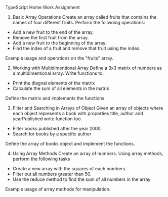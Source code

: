 TypeScript Home Work Assignment




1. Basic Array Operations
Create an array called fruits that contains the names of four different fruits. Perform the follwoing operations:

- Add a new fruit to the end of the array.
- Remove the first fruit from the array.
- Add a new fruit to the beginning of the array.
- Find the index of a fruit and remove that fruit using the index.

Example usage and operations on the "fruits" array.





2. Working with Multidimentional Array
Define a 3x3 matrix of numbers as a multidimentional array. Write functions to.

- Print the diagnal elements of the matrix
- Calculate the sum of all elements in the matrix

Define the matrix and implements the functions





3. Filter and Searching in Arrays of Object
Given an array of objects where each object represents a book with properties title, author and yearPublished write function too.

- Filter books published after the year 2000.
- Search for books by a specific author

Define the array of books object and implement the functions.






4. Using Array Methods
Create an array of numbers. Using array methods, perform the following tasks

- Create a new array with the squares of each numbers.
- Filter out all numbers greater than 50.
- Use the reduce method to find the sum of all numbers in the array

Example usage of array methods for manipulation.